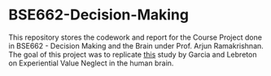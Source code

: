 # BSE662-Decision-Making

This repository stores the codework and report for the Course Project done in BSE662 - Decision Making and the Brain under Prof. Arjun Ramakrishnan.
The goal of this project was to replicate [this](https://www.researchgate.net/publication/366894844_Experiential_values_are_underweighted_in_decisions_involving_symbolic_options) study by Garcia and Lebreton on Experiential Value Neglect in the human brain. 
